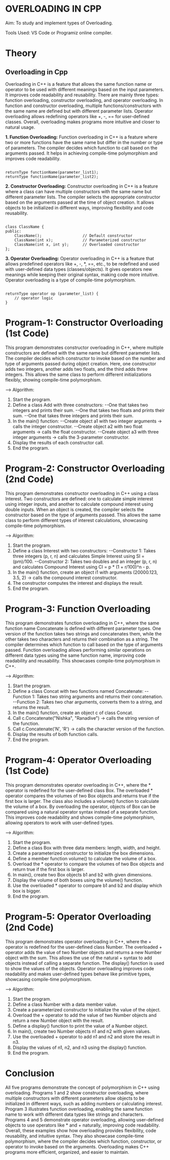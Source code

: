 # OVERLOADING IN CPP

Aim: To study and implement types of Overloading.

Tools Used: VS Code or Programiz online compiler.

# Theory

## Overloading in Cpp
Overloading in C++ is a feature that allows the same function name or operator to be used with different meanings based on the input parameters. It improves code readability and reusability. There are mainly three types: function overloading, constructor overloading, and operator overloading. In function and constructor overloading, multiple functions/constructors with the same name are defined but with different parameter lists. Operator overloading allows redefining operators like +, -, == for user-defined classes. Overall, overloading makes programs more intuitive and closer to natural usage.

**1. Function Overloading:**
Function overloading in C++ is a feature where two or more functions have the same name but differ in the number or type of parameters. The compiler decides which function to call based on the arguments passed. It helps in achieving compile-time polymorphism and improves code readability.

```

returnType functionName(parameter_list1);  
returnType functionName(parameter_list2);  

```


**2. Constructor Overloading:**
Constructor overloading in C++ is a feature where a class can have multiple constructors with the same name but different parameter lists. The compiler selects the appropriate constructor based on the arguments passed at the time of object creation. It allows objects to be initialized in different ways, improving flexibility and code reusability.

```

class ClassName {
public:
    ClassName();                  // Default constructor
    ClassName(int x);             // Parameterized constructor
    ClassName(int x, int y);      // Overloaded constructor
};

```



**3. Operator Overloading:**
Operator overloading in C++ is a feature that allows predefined operators like +, -, *, ==, etc., to be redefined and used with user-defined data types (classes/objects). It gives operators new meanings while keeping their original syntax, making code more intuitive. Operator overloading is a type of compile-time polymorphism.

```

returnType operator op (parameter_list) {
    // operator logic
}

```


# Program-1: Constructor Overloading (1st Code)
This program demonstrates constructor overloading in C++, where multiple constructors are defined with the same name but different parameter lists. The compiler decides which constructor to invoke based on the number and type of arguments passed during object creation. Here, one constructor adds two integers, another adds two floats, and the third adds three integers. This allows the same class to perform different initializations flexibly, showing compile-time polymorphism.

--> Algorithm:

1. Start the program.
2. Define a class Add with three constructors:
  --One that takes two integers and prints their sum.
  --One that takes two floats and prints their sum.
  --One that takes three integers and prints their sum.
3. In the main() function:
  --Create object a1 with two integer arguments → calls the integer constructor.
  --Create object a2 with two float arguments → calls the float constructor.
  --Create object a3 with three integer arguments → calls the 3-parameter constructor.
4. Display the results of each constructor call.
5. End the program.

# Program-2: Constructor Overloading (2nd Code)
This program demonstrates constructor overloading in C++ using a class Interest. Two constructors are defined: one to calculate simple interest using integer inputs, and another to calculate compound interest using double inputs. When an object is created, the compiler selects the constructor based on the type of arguments passed. This allows the same class to perform different types of interest calculations, showcasing compile-time polymorphism.

--> Algorithm:

1. Start the program.
2. Define a class Interest with two constructors:
  --Constructor 1: Takes three integers (p, r, n) and calculates Simple Interest using SI = (p*r*n)/100.
  --Constructor 2: Takes two doubles and an integer (p, r, n) and calculates Compound Interest using CI = p * (1 + r/100)^n - p.
3. In the main() function, create an object i1 with arguments (20000.123, 3.5, 2) → calls the compound interest constructor.
4. The constructor computes the interest and displays the result.
5. End the program.

# Program-3: Function Overloading 
This program demonstrates function overloading in C++, where the same function name Concatenate is defined with different parameter types. One version of the function takes two strings and concatenates them, while the other takes two characters and returns their combination as a string. The compiler determines which function to call based on the type of arguments passed. Function overloading allows performing similar operations on different data types using the same function name, improving code readability and reusability. This showcases compile-time polymorphism in C++.

--> Algorithm:

1. Start the program.
2. Define a class Concat with two functions named Concatenate:
  --Function 1: Takes two string arguments and returns their concatenation.
  --Function 2: Takes two char arguments, converts them to a string, and returns the result.
3. In the main() function, create an object c of class Concat.
4. Call c.Concatenate("Nishka", "Ranadive") → calls the string version of the function.
5. Call c.Concatenate('N', 'R') → calls the character version of the function.
6. Display the results of both function calls.
7. End the program.

# Program-4: Operator Overloading (1st Code)
This program demonstrates operator overloading in C++, where the * operator is redefined for the user-defined class Box. The overloaded * operator compares the volumes of two Box objects and returns true if the first box is larger. The class also includes a volume() function to calculate the volume of a box. By overloading the operator, objects of Box can be compared using a natural operator syntax instead of a separate function. This improves code readability and shows compile-time polymorphism, allowing operators to work with user-defined types.

--> Algorithm:

1. Start the program.
2. Define a class Box with three data members: length, width, and height.
3. Create a parameterized constructor to initialize the box dimensions.
4. Define a member function volume() to calculate the volume of a box.
5. Overload the * operator to compare the volumes of two Box objects and return true if the first box is larger.
6. In main(), create two Box objects b1 and b2 with given dimensions.
7. Display the volume of both boxes using the volume() function.
8. Use the overloaded * operator to compare b1 and b2 and display which box is bigger.
9. End the program.

# Program-5: Operator Overloading (2nd Code)
This program demonstrates operator overloading in C++, where the + operator is redefined for the user-defined class Number. The overloaded + operator adds the value of two Number objects and returns a new Number object with the sum. This allows the use of the natural + syntax to add objects instead of calling a separate function. The display() function is used to show the values of the objects. Operator overloading improves code readability and makes user-defined types behave like primitive types, showcasing compile-time polymorphism.

--> Algorithm:

1. Start the program.
2. Define a class Number with a data member value.
3. Create a parameterized constructor to initialize the value of the object.
4. Overload the + operator to add the value of two Number objects and return a new Number object with the result.
5. Define a display() function to print the value of a Number object.
6. In main(), create two Number objects n1 and n2 with given values.
7. Use the overloaded + operator to add n1 and n2 and store the result in n3.
8. Display the values of n1, n2, and n3 using the display() function.
9. End the program.

# Conclusion
All five programs demonstrate the concept of polymorphism in C++ using overloading. Programs 1 and 2 show constructor overloading, where multiple constructors with different parameters allow objects to be initialized in different ways, such as adding numbers or calculating interest. Program 3 illustrates function overloading, enabling the same function name to work with different data types like strings and characters. Programs 4 and 5 demonstrate operator overloading, allowing user-defined objects to use operators like * and + naturally, improving code readability. Overall, these examples show how overloading provides flexibility, code reusability, and intuitive syntax. They also showcase compile-time polymorphism, where the compiler decides which function, constructor, or operator to invoke based on the arguments. Overloading makes C++ programs more efficient, organized, and easier to maintain.
